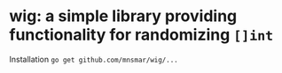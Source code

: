 # wig: a simple library providing functionality for randomizing `[]int`

Installation
`go get github.com/mnsmar/wig/...`
